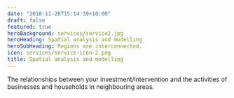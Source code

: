 ```yaml
---
date: "2018-11-28T15:14:39+10:00"
draft: false
featured: true
heroBackground: services/service2.jpg
heroHeading: Spatial analysis and modelling
heroSubHeading: Regions are interconnected.
icon: services/service-icon-2.png
title: Spatial analysis and modelling
---
```


The relationships between your investment/intervention and the activities of businesses and households in neighbouring areas.
